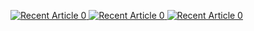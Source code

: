 <a target="_blank" href="https://github-readme-medium-recent-article.vercel.app/medium/@xantygc/0"><img src="https://github-readme-medium-recent-article.vercel.app/medium/@xantygc/0" alt="Recent Article 0"> 
  <a target="_blank" href="https://github-readme-medium-recent-article.vercel.app/medium/@xantygc/0"><img src="https://github-readme-medium-recent-article.vercel.app/medium/@xantygc/1" alt="Recent Article 0"> 
    <a target="_blank" href="https://github-readme-medium-recent-article.vercel.app/medium/@xantygc/0"><img src="https://github-readme-medium-recent-article.vercel.app/medium/@xantygc/2" alt="Recent Article 0"> 


<!--
**xantygc/xantygc** is a ✨ _special_ ✨ repository because its `README.md` (this file) appears on your GitHub profile.

Here are some ideas to get you started:

- 🔭 I’m currently working on ...
- 🌱 I’m currently learning ...
- 👯 I’m looking to collaborate on ...
- 🤔 I’m looking for help with ...
- 💬 Ask me about ...
- 📫 How to reach me: ...
- 😄 Pronouns: ...
- ⚡ Fun fact: ...
-->
